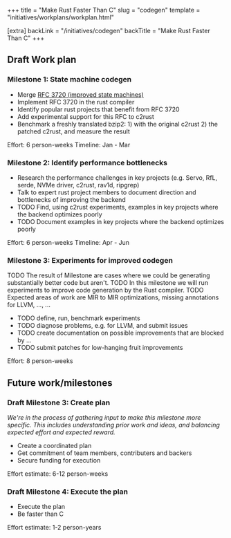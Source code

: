 +++
title = "Make Rust Faster Than C"
slug = "codegen"
template = "initiatives/workplans/workplan.html"

[extra]
backLink = "/initiatives/codegen"
backTitle = "Make Rust Faster Than C"
+++

## Draft Work plan

### Milestone 1: State machine codegen

- Merge [RFC 3720 (improved state machines)](https://github.com/rust-lang/rfcs/pull/3720)
- Implement RFC 3720 in the rust compiler
- Identify popular rust projects that benefit from RFC 3720
- Add experimental support for this RFC to c2rust 
- Benchmark a freshly translated bzip2: 1) with the original c2rust 2) the patched c2rust, and measure the result

Effort: 6 person-weeks
Timeline: Jan - Mar

### Milestone 2: Identify performance bottlenecks

- Research the performance challenges in key projects (e.g. Servo, RfL, serde, NVMe driver, c2rust, rav1d, ripgrep)
- Talk to expert rust project members to document direction and bottlenecks of improving the backend
- TODO Find, using c2rust experiments, examples in key projects where the backend optimizes poorly
- TODO Document examples in key projects where the backend optimizes poorly

Effort: 6 person-weeks 
Timeline: Apr - Jun

### Milestone 3: Experiments for improved codegen

TODO The result of Milestone are cases where we could be generating substantially better code but aren't.
TODO In this milestone we will run experiments to improve code generation by the Rust compiler.
TODO Expected areas of work are MIR to MIR optimizations, missing annotations for LLVM, ..., ...

- TODO define, run, benchmark experiments
- TODO diagnose problems, e.g. for LLVM, and submit issues
- TODO create documentation on possible improvements that are blocked by ...
- TODO submit patches for low-hanging fruit improvements

Effort: 8 person-weeks 

## Future work/milestones

### Draft Milestone 3: Create plan

*We're in the process of gathering input to make this milestone more specific. This includes understanding prior work and ideas, and balancing expected effort and expected reward.*

- Create a coordinated plan
- Get commitment of team members, contributers and backers
- Secure funding for execution

Effort estimate: 6-12 person-weeks

### Draft Milestone 4: Execute the plan

- Execute the plan
- Be faster than C

Effort estimate: 1-2 person-years
